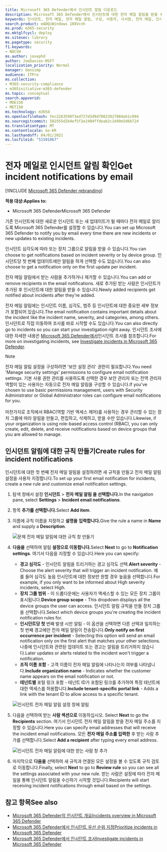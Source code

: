 ```yaml
---
title: Microsoft 365 Defender에서 인시던트 알림 다운로드
description: Microsoft 365 Defender에서 인시던트에 대한 전자 메일 알림을 받을 수 있는 규칙을 만드는 방법을 배우기
keywords: 인시던트, 전자 메일, 전자 메일 알림, 구성, 사용자, 사서함, 전자 메일, 인시던트
search.product: eADQiWindows 10XVcnh
ms.prod: m365-security
ms.mktglfcycl: deploy
ms.sitesec: library
ms.pagetype: security
f1.keywords:
- NOCSH
ms.author: josephd
author: JoeDavies-MSFT
localization_priority: Normal
manager: dansimp
audience: ITPro
ms.collection:
- M365-security-compliance
- m365initiative-m365-defender
ms.topic: conceptual
search.appverid:
- MOE150
- MET150
ms.technology: m365d
ms.openlocfilehash: fec2263599f3ed727d3d9d70023927084eb1c094
ms.sourcegitcommit: 582555d2b4ef5f2e2494ffdeab2c1d49e5d6b724
ms.translationtype: MT
ms.contentlocale: ko-KR
ms.lasthandoff: 04/01/2021
ms.locfileid: "51501067"
---
```

# <a name="get-incident-notifications-by-email"></a><span data-ttu-id="448d3-104">전자 메일로 인시던트 알림 확인</span><span class="sxs-lookup"><span data-stu-id="448d3-104">Get incident notifications by email</span></span>

[!INCLUDE [Microsoft 365 Defender rebranding](../includes/microsoft-defender.md)]


<span data-ttu-id="448d3-105">**적용 대상:**</span><span class="sxs-lookup"><span data-stu-id="448d3-105">**Applies to:**</span></span>
- <span data-ttu-id="448d3-106">Microsoft 365 Defender</span><span class="sxs-lookup"><span data-stu-id="448d3-106">Microsoft 365 Defender</span></span>

<span data-ttu-id="448d3-107">기존 인시던트에 대한 새로운 인시던트 또는 새 업데이트가 될 때마다 전자 메일로 알리도록 Microsoft 365 Defender를 설정할 수 있습니다.</span><span class="sxs-lookup"><span data-stu-id="448d3-107">You can set up Microsoft 365 Defender to notify you by email every time there are new incidents or new updates to existing incidents.</span></span> 

<span data-ttu-id="448d3-108">인시던트 심각도에 따라 또는 장치 그룹으로 알림을 받을 수 있습니다.</span><span class="sxs-lookup"><span data-stu-id="448d3-108">You can choose to get notifications based on incident severity or by device group.</span></span> <span data-ttu-id="448d3-109">인시던트당 첫 번째 업데이트에만 알림을 하게 선택할 수도 있습니다.</span><span class="sxs-lookup"><span data-stu-id="448d3-109">You can also choose to get a notification only on the first update per incident.</span></span>

<span data-ttu-id="448d3-110">전자 메일 알림에서 받는 사람을 추가하거나 제거할 수 있습니다.</span><span class="sxs-lookup"><span data-stu-id="448d3-110">You can add or remove recipients in the email notifications.</span></span> <span data-ttu-id="448d3-111">새로 추가된 받는 사람은 인시던트가 추가된 후 인시던트에 대한 알림을 받을 수 있습니다.</span><span class="sxs-lookup"><span data-stu-id="448d3-111">Newly added recipients get notified about incidents after they're added.</span></span> 

<span data-ttu-id="448d3-112">전자 메일 알림에는 인시던트 이름, 심각도, 범주 등 인시던트에 대한 중요한 세부 정보가 포함되어 있습니다.</span><span class="sxs-lookup"><span data-stu-id="448d3-112">The email notification contains important details about the incident like the incident name, severity, and categories, among others.</span></span> <span data-ttu-id="448d3-113">인시던트로 직접 이동하여 조사를 바로 시작할 수도 있습니다.</span><span class="sxs-lookup"><span data-stu-id="448d3-113">You can also directly go to incidents so you can start your investigation right away.</span></span> <span data-ttu-id="448d3-114">인시던트 조사에 대한 자세한 내용은 [Microsoft 365 Defender에서](./investigate-incidents.md)인시던트 조사를 참조합니다.</span><span class="sxs-lookup"><span data-stu-id="448d3-114">For more on investigating incidents, see [Investigate incidents in Microsoft 365 Defender](./investigate-incidents.md).</span></span>

>[!NOTE]
><span data-ttu-id="448d3-115">전자 메일 알림 설정을 구성하려면 '보안 설정 관리' 권한이 필요합니다.</span><span class="sxs-lookup"><span data-stu-id="448d3-115">You need 'Manage security settings' permissions to configure email notification settings.</span></span> <span data-ttu-id="448d3-116">기본 사용 권한 관리를 사용하도록 선택한 경우 보안 관리자 또는 전역 관리자 역할이 있는 사용자는 자동으로 전자 메일 알림을 구성할 수 있습니다.</span><span class="sxs-lookup"><span data-stu-id="448d3-116">If you've chosen to use basic permissions management, users with Security Administrator or Global Administrator roles can configure email notifications for you.</span></span> <br> <br>
<span data-ttu-id="448d3-117">마찬가지로 조직에서 RBAC(역할 기반 액세스 제어)를 사용하는 경우 관리할 수 있는 장치 그룹에 따라 알림을 만들고, 편집하고, 삭제하고, 받을 수만 있습니다.</span><span class="sxs-lookup"><span data-stu-id="448d3-117">Likewise, if your organization is using role-based access control (RBAC), you can only create, edit, delete, and receive notifications based on device groups that you are allowed to manage.</span></span>

## <a name="create-rules-for-incident-notifications"></a><span data-ttu-id="448d3-118">인시던트 알림에 대한 규칙 만들기</span><span class="sxs-lookup"><span data-stu-id="448d3-118">Create rules for incident notifications</span></span>

<span data-ttu-id="448d3-119">인시던트에 대한 첫 번째 전자 메일 알림을 설정하려면 새 규칙을 만들고 전자 메일 알림 설정을 사용자 지정합니다.</span><span class="sxs-lookup"><span data-stu-id="448d3-119">To set up your first email notification for incidents, create a new rule and customize email notification settings.</span></span>

1. <span data-ttu-id="448d3-120">탐색 창에서 설정 **인시던트**  >  **전자 메일 알림 을 선택합니다.**</span><span class="sxs-lookup"><span data-stu-id="448d3-120">In the navigation pane, select **Settings** > **Incident email notifications**.</span></span>
2. <span data-ttu-id="448d3-121">항목 **추가를 선택합니다.**</span><span class="sxs-lookup"><span data-stu-id="448d3-121">Select **Add item**.</span></span>
3. <span data-ttu-id="448d3-122">이름에 규칙 이름을 지정하고 **설명을** **입력합니다.**</span><span class="sxs-lookup"><span data-stu-id="448d3-122">Give the rule a name in **Name** and supply a **Description**.</span></span>

    ![문제 전자 메일 알림에 대한 규칙 창 만들기](../../media/incidentemailnotif1.png) 
4. <span data-ttu-id="448d3-124">**다음을** 선택하여 알림 **설정으로 이동합니다.**</span><span class="sxs-lookup"><span data-stu-id="448d3-124">Select **Next** to go to **Notification settings**.</span></span> <span data-ttu-id="448d3-125">여기서 다음을 지정할 수 있습니다.</span><span class="sxs-lookup"><span data-stu-id="448d3-125">Here you can specify:</span></span>
    - <span data-ttu-id="448d3-126">**경고 심각도** - 인시던트 알림을 트리거하는 경고 심각도 선택.</span><span class="sxs-lookup"><span data-stu-id="448d3-126">**Alert severity** - Choose the alert severity that will trigger an incident notification.</span></span> <span data-ttu-id="448d3-127">예를 들어 심각도 높음 인시던트에 대한 정보만 원할 경우 높음을 선택합니다.</span><span class="sxs-lookup"><span data-stu-id="448d3-127">For example, if you only want to be informed about High severity incidents, select High.</span></span>
    - <span data-ttu-id="448d3-128">**장치 그룹 범위** - 이 드롭다운에는 사용자가 액세스할 수 있는 모든 장치 그룹이 표시됩니다.</span><span class="sxs-lookup"><span data-stu-id="448d3-128">**Device group scope** - This dropdown displays all the device groups the user can access.</span></span> <span data-ttu-id="448d3-129">인시던트 알림 규칙을 만들 장치 그룹을 선택합니다.</span><span class="sxs-lookup"><span data-stu-id="448d3-129">Select which device groups you're creating the incident notification rules for.</span></span>
    - <span data-ttu-id="448d3-130">**인시던트당 첫** 번째 발생 시만 알림 - 이 옵션을 선택하면 다른 선택과 일치하는 첫 번째 경고에만 전자 메일 알림이 전송됩니다.</span><span class="sxs-lookup"><span data-stu-id="448d3-130">**Only notify on first occurrence per incident** - Selecting this option will send an email notification only on the first alert that matches your other selections.</span></span> <span data-ttu-id="448d3-131">나중에 인시던트와 관련된 업데이트 또는 경고는 알림을 트리거하지 않습니다.</span><span class="sxs-lookup"><span data-stu-id="448d3-131">Later updates or alerts related to the incident won't trigger a notification.</span></span>
    - <span data-ttu-id="448d3-132">**조직 이름 포함** - 고객 이름이 전자 메일 알림에 나타나는지 여부를 나타냅니다.</span><span class="sxs-lookup"><span data-stu-id="448d3-132">**Include organization name** - Indicates whether the customer name appears on the email notification or not.</span></span>
    - <span data-ttu-id="448d3-133">**테넌트별** 포털 링크 포함 - 테넌트 ID가 포함된 링크를 추가하여 특정 테넌트에 대한 액세스를 허용합니다.</span><span class="sxs-lookup"><span data-stu-id="448d3-133">**Include tenant-specific portal link** -  Adds a link with the tenant ID to allow access to a specific tenant.</span></span>
    
    ![인시던트 전자 메일 알림 설정 창에 알림](../../media/incidentemailnotif2.png)
5. <span data-ttu-id="448d3-135">다음을 선택하여 받는 **사람 섹션으로** 이동하십시오. </span><span class="sxs-lookup"><span data-stu-id="448d3-135">Select **Next** to go the **Recipients** section.</span></span> <span data-ttu-id="448d3-136">여기서 인시던트 전자 메일 알림을 받을 전자 메일 주소를 지정할 수 있습니다.</span><span class="sxs-lookup"><span data-stu-id="448d3-136">Here you can specify email addresses that will receive the incident email notifications.</span></span> <span data-ttu-id="448d3-137">모든 **전자 메일 주소를 입력한** 후 받는 사람 추가를 선택합니다.</span><span class="sxs-lookup"><span data-stu-id="448d3-137">Select **Add a recipient** after typing every email address.</span></span>

    ![인시던트 전자 메일 알림에 대한 받는 사람 창 추가](../../media/incidentemailnotif3.png) 

6. <span data-ttu-id="448d3-139">마지막으로 **다음을** 선택하여 새  규칙과 연결된 모든 설정을 볼 수 있도록 규칙 검토로 이동합니다.</span><span class="sxs-lookup"><span data-stu-id="448d3-139">Finally, select **Next** to go to **Review rule** so you can see all the settings associated with your new rule.</span></span> <span data-ttu-id="448d3-140">받는 사람은 설정에 따라 전자 메일을 통해 인시던트 알림을 수신하기 시작할 것입니다.</span><span class="sxs-lookup"><span data-stu-id="448d3-140">Recipients will start receiving incident notifications through email based on the settings.</span></span>

## <a name="see-also"></a><span data-ttu-id="448d3-141">참고 항목</span><span class="sxs-lookup"><span data-stu-id="448d3-141">See also</span></span>
- [<span data-ttu-id="448d3-142">Microsoft 365 Defender의 인시던트 개요</span><span class="sxs-lookup"><span data-stu-id="448d3-142">Incidents overview in Microsoft 365 Defender</span></span>](./incidents-overview.md)
- [<span data-ttu-id="448d3-143">Microsoft 365 Defender에서 인시던트 우선 순위 지정</span><span class="sxs-lookup"><span data-stu-id="448d3-143">Prioritize incidents in Microsoft 365 Defender</span></span>](./incident-queue.md)
- [<span data-ttu-id="448d3-144">Microsoft 365 Defender에서 인시던트 조사</span><span class="sxs-lookup"><span data-stu-id="448d3-144">Investigate incidents in Microsoft 365 Defender</span></span>](./investigate-incidents.md)
